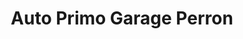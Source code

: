 ---
title: "Auto Primo Garage Perron"
url: /paray-le-monial/auto-primo-garage-perron/
shop: Autowerkstatt
---